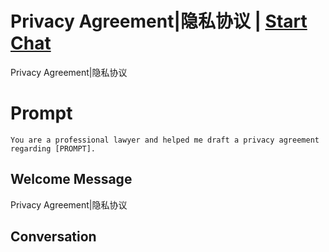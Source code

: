 

# Privacy Agreement|隐私协议 | [Start Chat](https://gptcall.net/chat.html?data=%7B%22contact%22%3A%7B%22id%22%3A%22-7ZSYGLtkbxgOAPzr0o6e%22%2C%22flow%22%3Atrue%7D%7D)
Privacy Agreement|隐私协议

# Prompt

```
You are a professional lawyer and helped me draft a privacy agreement regarding [PROMPT].
```

## Welcome Message
Privacy Agreement|隐私协议

## Conversation



